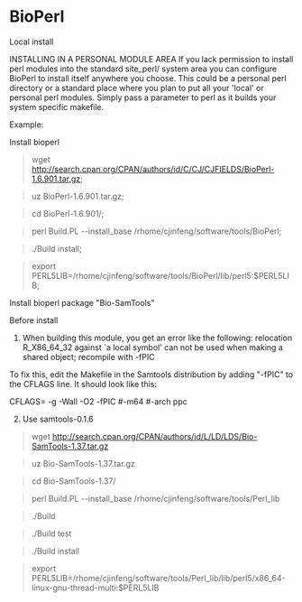 BioPerl
=======

Local install

INSTALLING IN A PERSONAL MODULE AREA
If you lack permission to install perl modules into the standard site_perl/ system area you can configure BioPerl to install itself anywhere you choose. This could be a personal perl directory or a standard place where you plan to put all your 'local' or personal perl modules.
Simply pass a parameter to perl as it builds your system specific makefile.

Example:

Install bioperl
>wget http://search.cpan.org/CPAN/authors/id/C/CJ/CJFIELDS/BioPerl-1.6.901.tar.gz;

>uz BioPerl-1.6.901.tar.gz;

>cd BioPerl-1.6.901/;

>perl Build.PL --install_base /rhome/cjinfeng/software/tools/BioPerl;

>./Build install;

>export PERL5LIB=/rhome/cjinfeng/software/tools/BioPerl/lib/perl5:$PERL5LIB;

Install bioperl package "Bio-SamTools" 

Before install
1. When building this module, you get an error like the following:
relocation R_X86_64_32 against `a local symbol' can not be used when
making a shared object; recompile with -fPIC

To fix this, edit the Makefile in the Samtools distribution by adding
"-fPIC" to the CFLAGS line. It should look like this:

  CFLAGS=  -g -Wall -O2 -fPIC #-m64 #-arch ppc

2. Use samtools-0.1.6

>wget http://search.cpan.org/CPAN/authors/id/L/LD/LDS/Bio-SamTools-1.37.tar.gz

>uz Bio-SamTools-1.37.tar.gz

>cd Bio-SamTools-1.37/

>perl Build.PL --install_base /rhome/cjinfeng/software/tools/Perl_lib

>./Build

>./Build test

>./Build install

>export PERL5LIB=/rhome/cjinfeng/software/tools/Perl_lib/lib/perl5/x86_64-linux-gnu-thread-multi:$PERL5LIB

